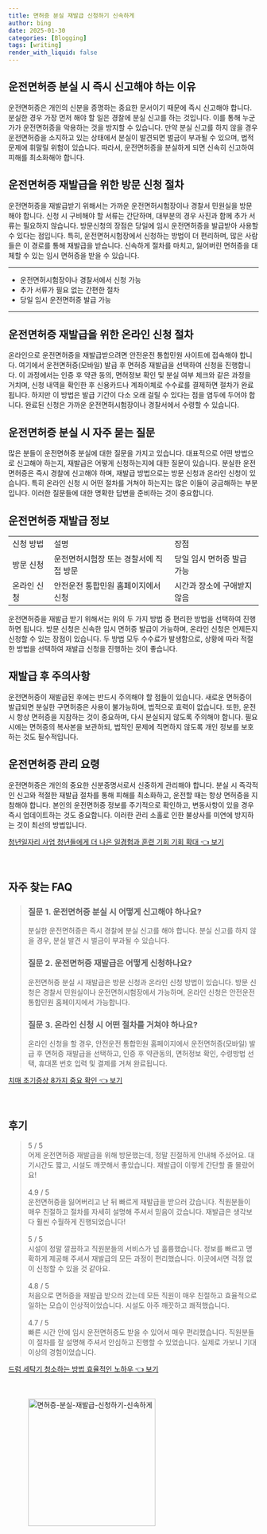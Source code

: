 ```yaml
---
title: 면허증 분실 재발급 신청하기 신속하게
author: bing
date: 2025-01-30
categories: [Blogging]
tags: [writing]
render_with_liquid: false
---
```



<h2 id='운전면허증_분실_절차'>운전면허증 분실 시 즉시 신고해야 하는 이유</h2>

<p>운전면허증은 개인의 신분을 증명하는 중요한 문서이기 때문에 즉시 신고해야 합니다. 분실한 경우 가장 먼저 해야 할 일은 경찰에 분실 신고를 하는 것입니다. 이를 통해 누군가가 운전면허증을 악용하는 것을 방지할 수 있습니다. 만약 분실 신고를 하지 않을 경우 운전면허증을 소지하고 있는 상태에서 분실이 발견되면 벌금이 부과될 수 있으며, 법적 문제에 휘말릴 위험이 있습니다. 따라서, 운전면허증을 분실하게 되면 신속히 신고하여 피해를 최소화해야 합니다.</p>

<h2 id='방문_신청_절차'>운전면허증 재발급을 위한 방문 신청 절차</h2>

<p>운전면허증을 재발급받기 위해서는 가까운 운전면허시험장이나 경찰서 민원실을 방문해야 합니다. 신청 시 구비해야 할 서류는 간단하며, 대부분의 경우 사진과 함께 추가 서류는 필요하지 않습니다. 방문신청의 장점은 당일에 임시 운전면허증을 발급받아 사용할 수 있다는 점입니다. 특히, 운전면허시험장에서 신청하는 방법이 더 편리하며, 많은 사람들은 이 경로를 통해 재발급을 받습니다. 신속하게 절차를 마치고, 잃어버린 면허증을 대체할 수 있는 임시 면허증을 받을 수 있습니다.</p>

<hr />

<ul>
    <li>운전면허시험장이나 경찰서에서 신청 가능</li>
    <li>추가 서류가 필요 없는 간편한 절차</li>
    <li>당일 임시 운전면허증 발급 가능</li>
</ul>

<hr />

<h2 id='온라인_신청_방법'>운전면허증 재발급을 위한 온라인 신청 절차</h2>

<p>온라인으로 운전면허증을 재발급받으려면 안전운전 통합민원 사이트에 접속해야 합니다. 여기에서 운전면허증(모바일) 발급 후 면허증 재발급을 선택하여 신청을 진행합니다. 이 과정에서는 인증 후 약관 동의, 면허정보 확인 및 분실 여부 체크와 같은 과정을 거치며, 신청 내역을 확인한 후 신용카드나 계좌이체로 수수료를 결제하면 절차가 완료됩니다. 하지만 이 방법은 발급 기간이 다소 오래 걸릴 수 있다는 점을 염두에 두어야 합니다. 완료된 신청은 가까운 운전면허시험장이나 경찰서에서 수령할 수 있습니다.</p>

<h2 id='자주_묻는_질문'>운전면허증 분실 시 자주 묻는 질문</h2>

<p>많은 분들이 운전면허증 분실에 대한 질문을 가지고 있습니다. 대표적으로 어떤 방법으로 신고해야 하는지, 재발급은 어떻게 신청하는지에 대한 질문이 있습니다. 분실한 운전면허증은 즉시 경찰에 신고해야 하며, 재발급 방법으로는 방문 신청과 온라인 신청이 있습니다. 특히 온라인 신청 시 어떤 절차를 거쳐야 하는지는 많은 이들이 궁금해하는 부분입니다. 이러한 질문들에 대한 명확한 답변을 준비하는 것이 중요합니다.</p>

<h2 id='표_정보'>운전면허증 재발급 정보</h2>

<table>
    <tr>
        <td>신청 방법</td>
        <td>설명</td>
        <td>장점</td>
    </tr>
    <tr>
        <td>방문 신청</td>
        <td>운전면허시험장 또는 경찰서에 직접 방문</td>
        <td>당일 임시 면허증 발급 가능</td>
    </tr>
    <tr>
        <td>온라인 신청</td>
        <td>안전운전 통합민원 홈페이지에서 신청</td>
        <td>시간과 장소에 구애받지 않음</td>
    </tr>
</table>

<p>운전면허증을 재발급 받기 위해서는 위의 두 가지 방법 중 편리한 방법을 선택하여 진행하면 됩니다. 방문 신청은 신속한 임시 면허증 발급이 가능하며, 온라인 신청은 언제든지 신청할 수 있는 장점이 있습니다. 두 방법 모두 수수료가 발생함으로, 상황에 따라 적절한 방법을 선택하여 재발급 신청을 진행하는 것이 좋습니다.</p>

<h2 id='완료_후_주의사항'>재발급 후 주의사항</h2>

<p>운전면허증이 재발급된 후에는 반드시 주의해야 할 점들이 있습니다. 새로운 면허증이 발급되면 분실한 구면허증은 사용이 불가능하며, 법적으로 효력이 없습니다. 또한, 운전 시 항상 면허증을 지참하는 것이 중요하며, 다시 분실되지 않도록 주의해야 합니다. 필요시에는 면허증의 복사본을 보관하되, 법적인 문제에 직면하지 않도록 개인 정보를 보호하는 것도 필수적입니다.</p>

<h2 id='결론'>운전면허증 관리 요령</h2>

<p>운전면허증은 개인의 중요한 신분증명서로서 신중하게 관리해야 합니다. 분실 시 즉각적인 신고와 적절한 재발급 절차를 통해 피해를 최소화하고, 운전할 때는 항상 면허증을 지참해야 합니다. 본인의 운전면허증 정보를 주기적으로 확인하고, 변동사항이 있을 경우 즉시 업데이트하는 것도 중요합니다. 이러한 관리 소홀로 인한 불상사를 미연에 방지하는 것이 최선의 방법입니다.</p>


<p><a class="click-button" title="청년일자리 사업 청년들에게 더 나은 일경험과 훈련 기회 기회 확대" href="https://blackassets.github.io/posts/%EC%B2%AD%EB%85%84%EC%9D%BC%EC%9E%90%EB%A6%AC-%EC%82%AC%EC%97%85-%EC%B2%AD%EB%85%84%EB%93%A4%EC%97%90%EA%B2%8C-%EB%8D%94-%EB%82%98%EC%9D%80-%EC%9D%BC%EA%B2%BD%ED%97%98%EA%B3%BC-%ED%9B%88%EB%A0%A8-%EA%B8%B0%ED%9A%8C-%EA%B8%B0%ED%9A%8C-%ED%99%95%EB%8C%80/" rel="dofollow">청년일자리 사업 청년들에게 더 나은 일경험과 훈련 기회 기회 확대 👈 보기</a></p><br>
<h2 id='자주_찾는_FAQ'>자주 찾는 FAQ</h2>
<div itemscope="" itemtype="https://schema.org/FAQPage"> 
<blockquote> 
<div itemscope="" itemprop="mainEntity" itemtype="https://schema.org/Question"> 
<h3 itemprop="name">질문 1. 운전면허증 분실 시 어떻게 신고해야 하나요?</h3> 
<div itemscope="" itemprop="acceptedAnswer" itemtype="https://schema.org/Answer"> 
<span itemprop="text"> 
<p>분실한 운전면허증은 즉시 경찰에 분실 신고를 해야 합니다. 분실 신고를 하지 않을 경우, 분실 발견 시 벌금이 부과될 수 있습니다.</p> 
</span> 
</div> 
</div> 

<div itemscope="" itemprop="mainEntity" itemtype="https://schema.org/Question"> 
<h3 itemprop="name">질문 2. 운전면허증 재발급은 어떻게 신청하나요?</h3> 
<div itemscope="" itemprop="acceptedAnswer" itemtype="https://schema.org/Answer"> 
<span itemprop="text"> 
<p>운전면허증 분실 시 재발급은 방문 신청과 온라인 신청 방법이 있습니다. 방문 신청은 경찰서 민원실이나 운전면허시험장에서 가능하며, 온라인 신청은 안전운전 통합민원 홈페이지에서 가능합니다.</p> 
</span> 
</div> 
</div> 

<div itemscope="" itemprop="mainEntity" itemtype="https://schema.org/Question"> 
<h3 itemprop="name">질문 3. 온라인 신청 시 어떤 절차를 거쳐야 하나요?</h3> 
<div itemscope="" itemprop="acceptedAnswer" itemtype="https://schema.org/Answer"> 
<span itemprop="text"> 
<p>온라인 신청을 할 경우, 안전운전 통합민원 홈페이지에서 운전면허증(모바일) 발급 후 면허증 재발급을 선택하고, 인증 후 약관동의, 면허정보 확인, 수령방법 선택, 휴대폰 번호 입력 및 결제를 거쳐 완료됩니다.</p> 
</span> 
</div> 
</div> 

</blockquote> 
</div>
<p><a class="click-button" title="치매 초기증상 8가지 중요 확인" href="https://blackassets.github.io/posts/%EC%B9%98%EB%A7%A4-%EC%B4%88%EA%B8%B0%EC%A6%9D%EC%83%81-8%EA%B0%80%EC%A7%80-%EC%A4%91%EC%9A%94-%ED%99%95%EC%9D%B8/" rel="dofollow">치매 초기증상 8가지 중요 확인 👈 보기</a></p><br>
<h2 id='후기'>후기</h2>
<div itemscope itemtype="https://schema.org/Product">
  <blockquote>
  <div itemprop="review" itemscope itemtype="https://schema.org/Review">
      <div itemprop="reviewRating" itemscope itemtype="https://schema.org/Rating"> <span itemprop="ratingValue">5</span> / <span itemprop="bestRating">5</span> </div>
      <span itemprop="reviewBody">어제 운전면허증 재발급을 위해 방문했는데, 정말 친절하게 안내해 주셨어요. 대기시간도 짧고, 시설도 깨끗해서 좋았습니다. 재발급이 이렇게 간단할 줄 몰랐어요!</span>
  </div>
  <br>
  <div itemprop="review" itemscope itemtype="https://schema.org/Review">
      <div itemprop="reviewRating" itemscope itemtype="https://schema.org/Rating"> <span itemprop="ratingValue">4.9</span> / <span itemprop="bestRating">5</span> </div>
      <span itemprop="reviewBody">운전면허증을 잃어버리고 난 뒤 빠르게 재발급을 받으러 갔습니다. 직원분들이 매우 친절하고 절차를 자세히 설명해 주셔서 믿음이 갔습니다. 재발급은 생각보다 훨씬 수월하게 진행되었습니다!</span>
  </div>
  <br>
  <div itemprop="review" itemscope itemtype="https://schema.org/Review">
      <div itemprop="reviewRating" itemscope itemtype="https://schema.org/Rating"> <span itemprop="ratingValue">5</span> / <span itemprop="bestRating">5</span> </div>
      <span itemprop="reviewBody">시설이 정말 깔끔하고 직원분들의 서비스가 넘 훌륭했습니다. 정보를 빠르고 명확하게 제공해 주셔서 재발급의 모든 과정이 편리했습니다. 이곳에서면 걱정 없이 신청할 수 있을 것 같아요.</span>
  </div>
  <br>
  <div itemprop="review" itemscope itemtype="https://schema.org/Review">
      <div itemprop="reviewRating" itemscope itemtype="https://schema.org/Rating"> <span itemprop="ratingValue">4.8</span> / <span itemprop="bestRating">5</span> </div>
      <span itemprop="reviewBody">처음으로 면허증을 재발급 받으러 갔는데 모든 직원이 매우 친절하고 효율적으로 일하는 모습이 인상적이었습니다. 시설도 아주 깨끗하고 쾌적했습니다.</span>
  </div>
  <br>
  <div itemprop="review" itemscope itemtype="https://schema.org/Review">
      <div itemprop="reviewRating" itemscope itemtype="https://schema.org/Rating"> <span itemprop="ratingValue">4.7</span> / <span itemprop="bestRating">5</span> </div>
      <span itemprop="reviewBody">빠른 시간 안에 임시 운전면허증도 받을 수 있어서 매우 편리했습니다. 직원분들이 절차를 잘 설명해 주셔서 안심하고 진행할 수 있었습니다. 실제로 가보니 기대 이상의 경험이었습니다.</span>
  </div>
  </blockquote>
</div>
<p><a class="click-button" title="드럼 세탁기 청소하는 방법 효율적인 노하우" href="https://blackassets.github.io/posts/%EB%93%9C%EB%9F%BC-%EC%84%B8%ED%83%81%EA%B8%B0-%EC%B2%AD%EC%86%8C%ED%95%98%EB%8A%94-%EB%B0%A9%EB%B2%95-%ED%9A%A8%EC%9C%A8%EC%A0%81%EC%9D%B8-%EB%85%B8%ED%95%98%EC%9A%B0/" rel="dofollow">드럼 세탁기 청소하는 방법 효율적인 노하우 👈 보기</a></p><br>
<figure class="image"><img src="https://blackassets.github.io/assets/img/thumbnail/면허증-분실-재발급-신청하기-신속하게.webp" alt="면허증-분실-재발급-신청하기-신속하게" width="256" height="256"></figure>